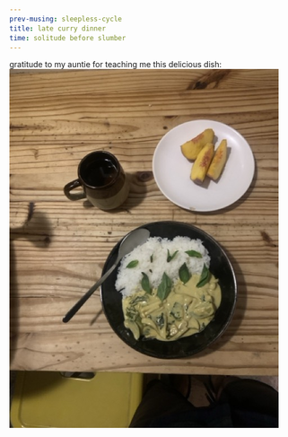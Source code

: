 ```yaml
---
prev-musing: sleepless-cycle
title: late curry dinner
time: solitude before slumber
---
```

gratitude to my auntie for teaching 
me this delicious dish:\
![green curry with white rice, three peach slices on another plate](/assets/images/late_curry_dinner.jpeg "green curry with mushrooms and fishcake - this really hit")